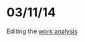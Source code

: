03/11/14
===========

Editing the [work analysis](https://github.com/pilarcormo/small_genomes_SNPs/blob/master/Results/Work%20analysis.md)